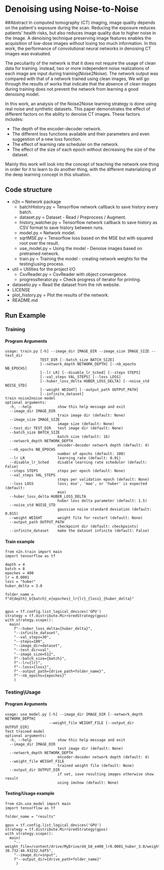 # Denoising using Noise-to-Noise

##Abstract
In computed tomography (CT) imaging, image quality depends on the patient's exposure during the scan.
Reducing the exposure reduces patients' health risks, but also reduces image quality due to higher noise in the image.
A denoising technique preserving image features enables the acquisition of low-dose images without losing too much information.
In this work, the performance of convolutional neural networks in denoising CT images was evaluated.
    
The peculiarity of the network is that it does not require the usage of clean data for training.
instead, two or more independent noise realizations of each image are input during training(Noise2Noise).
The network output was compared with that of a network trained using clean images,
We will go through the results of works that indicate that the absence of clean images during training does not prevent the network from learning a good denoising model.

In this work, an analysis of the Noise2Noise learning strategy is done using real noise and synthetic datasets.
This paper demonstrates the effect of different factors on the ability to denoise CT images.
These factors includes:
- The depth of the encoder-decoder network.
- The different loss functions available and their parameters and even suggestion of a new loss function.
- The effect of learning rate scheduler on the network.
- The effect of the size of each epoch without decreasing the size of the dataset.

Mainly this work will look into the concept of teaching the network one
thing in order for it to learn to do another thing, with the different materializing of the deep learning concept in this situation.

## Code structure
- n2n = Network package
  - batchHistory.py = Tensorflow network callback to save history every batch.
  - dataset.py = Dataset - Read / Preprocess / Augment.
  - history_watcher.py = Tensorflow network callback to save history as CSV format to save history between runs.
  - model.py = Network model.
  - sqrtMSE.py = Tensorflow loss based on the MSE but with squared root over the result.
  - use_model.py = Using the model - Denoise images based on pretrained network.
  - train.py = Training the model - creating network weights for the testing\using process.
- util = Utilities for the project I/O
  - CsvReader.py = CsvReader with object convergence.
  - progressIterator.py = Check progress of iterator for printing.
- datasetio.py = Read the dataset from the nih website.
- LICENSE
- plot_history.py = Plot the results of the network.
- README.md


## Run Example

### Training
#### Program Arguments
```commandline
usage: train.py [-h] --image_dir IMAGE_DIR --image_size IMAGE_SIZE --test_dir
                TEST_DIR [--batch_size BATCH_SIZE]
                [--network_depth NETWORK_DEPTH] [--nb_epochs NB_EPOCHS]
                [--lr LR] [--disable_lr_Sched] [--steps STEPS]
                [--val_steps VAL_STEPS] [--loss LOSS]
                [--huber_loss_delta HUBER_LOSS_DELTA] [--noise_std NOISE_STD]
                [--weight WEIGHT] [--output_path OUTPUT_PATH]
                [--infinite_dataset]
train noise2noise model
optional arguments:
  -h, --help            show this help message and exit
  --image_dir IMAGE_DIR
                        train image dir (default: None)
  --image_size IMAGE_SIZE
                        image size (default: None)
  --test_dir TEST_DIR   test image dir (default: None)
  --batch_size BATCH_SIZE
                        batch size (default: 16)
  --network_depth NETWORK_DEPTH
                        encoder-decoder network depth (default: 4)
  --nb_epochs NB_EPOCHS
                        number of epochs (default: 100)
  --lr LR               learning rate (default: 0.01)
  --disable_lr_Sched    disable learning rate scheduler (default: False)
  --steps STEPS         steps per epoch (default: None)
  --val_steps VAL_STEPS
                        steps per validation epoch (default: None)
  --loss LOSS           loss; mse', 'mae', or 'huber' is expected (default:
                        mse)
  --huber_loss_delta HUBER_LOSS_DELTA
                        huber loss delta parameter (default: 1.5)
  --noise_std NOISE_STD
                        gaussian noise standard deviation (default: 0.015)
  --weight WEIGHT       weight file for restart (default: None)
  --output_path OUTPUT_PATH
                        checkpoint dir (default: checkpoints)
  --infinite_dataset    make the dataset infinite (default: False)
```
#### Train example
```commandline
from n2n.train import main
import tensorflow as tf

depth = 4
batch = 8
epoches = 400
lr = 0.0001
loss = "huber"
huber_delta = 3.0

folder_name = f"d{depth}_b{batch}_e{epoches}_lr{lr}_{loss}_{huber_delta}"


gpus = tf.config.list_logical_devices('GPU')
strategy = tf.distribute.MirroredStrategy(gpus)
with strategy.scope():
  main(
    f"--huber_loss_delta={huber_delta}",
    "--infinite_dataset",
    "--val_steps=30",
    "--steps=100",
    "--image_dir=dataset",
    "--test_dir=val",
    "--image_size=512", 
    f"--batch_size={batch}",
    f"--lr={lr}",
    f"--loss={loss}",
    f"--output_path={drive_path+folder_name}",
    f"--nb_epochs={epoches}"
    )
```


### Testing\Usage
#### Program Arguments
```commandline
usage: use_model.py [-h] --image_dir IMAGE_DIR [--network_depth NETWORK_DEPTH]
                    --weight_file WEIGHT_FILE [--output_dir OUTPUT_DIR]
Test trained model
optional arguments:
  -h, --help            show this help message and exit
  --image_dir IMAGE_DIR
                        test image dir (default: None)
  --network_depth NETWORK_DEPTH
                        encoder-decoder network depth (default: 4)
  --weight_file WEIGHT_FILE
                        trained weight file (default: None)
  --output_dir OUTPUT_DIR
                        if set, save resulting images otherwise show result
                        using imshow (default: None)
```
#### Testing/Usage example
```commandline
from n2n.use_model import main
import tensorflow as tf

folder_name = "results"

gpus = tf.config.list_logical_devices('GPU')
strategy = tf.distribute.MirroredStrategy(gpus)
with strategy.scope():
  main(
    "--weight_file=/content/drive/MyDrive/d4_b8_e400_lr0.0001_huber_3.0/weights.382-30.732-46.93232.hdf5",
    "--image_dir=input",
    f"--output_dir={drive_path+folder_name}"
     )
```
